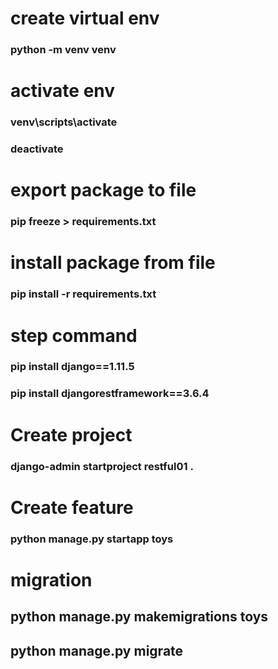 # create virtual env
### python -m venv venv
# activate env
### venv\scripts\activate
### deactivate
# export package to file 
### pip freeze > requirements.txt
# install package from file
### pip install -r requirements.txt

# step command
### pip install django==1.11.5
### pip install djangorestframework==3.6.4


# Create project
### django-admin startproject restful01 .
# Create feature
### python manage.py startapp toys

# migration
## python manage.py makemigrations toys
## python manage.py migrate

